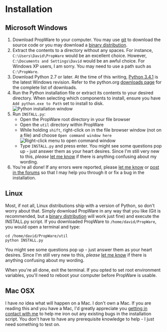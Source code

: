 Installation
============

Microsoft Windows
-----------------
1. Download PropWare to your computer. You may use [git](http://msysgit.github.io/) to download the source code or 
   you may download a [binary distribution](http://david.zemon.name/downloads/PropWare_Binaries/PropWare_current.zip).
2. Extract the contents to a directory without any spaces. For instance, `C:\Users\David\PropWare` would be an excellent
   choice. However, `C:\Documents and Settings\David` would be an awful choice. For Windows XP users, I am sorry. You
   may need to use a path such as `C:\PropWare`.
3. Download Python 2.7 or later. At the time of this writing,
   [Python 3.4.1](https://www.python.org/ftp/python/3.4.1/python-3.4.1.msi) is the latest Windows revision. Refer to the
   python.org [downloads page](https://www.python.org/downloads/windows/) for the complete list of downloads.
4. Run the Python installation file or extract its contents to your desired directory. When selecting which components
   to install, ensure you have `Add python.exe to Path` set to install to disk.
   ![Python installation window](python_install.png)
5. Run `INSTALL.py`:
   * Open the PropWare root directory in your file browser
   * Open the `util` directory within PropWare
   * While holding `shift`, right-click on in the file browser window (not on a file) and choose `Open command window
    here`
    ![Right-click menu to open command window](open_cmd_window.png)
   * Type `INSTALL.py` and press enter. You might see some questions pop up - just answer them as your heart desires. 
     Since I'm still very new to this, _please_ [let me know](mailto:david@zemon.name) if there is anything confusing
     about my wording.
6. You're all done! If any errors were reported, please [let me know](mailto:david@zemon.name) or 
   [post in the forums](http://forums.parallax.com/showthread.php/157005-FYI-PropWare-Complete-build-system-and-library-for-PropGCC)
   so that I may help you through it or fix a bug in the installation.

Linux
-----
Most, if not all, Linux distributions ship with a version of Python, so don't worry about that. Simply download PropWare
in any way that you like (Git is recommended, but a 
[binary distribution](http://david.zemon.name/downloads/PropWare_Binaries/) will work just fine) and execute the
INSTALL.py script. If you downloaded PropWare to `/home/david/PropWare`, you would open a terminal and type:

    cd /home/david/PropWare/util
    python INSTALL.py

You might see some questions pop up - just answer them as your heart desires. Since I'm still very new to this, _please_
[let me know](mailto:david@zemon.name) if there is anything confusing about my wording.

When you're all done, exit the terminal. If you opted to set root environment variables, you'll need to reboot your 
computer before PropWare is usable.

Mac OSX
-------
I have _no_ idea what will happen on a Mac. I don't own a Mac. If you are reading this and you have a Mac, I'd greatly
appreciate you [getting in contact with me](mailto:david@zemon.name) to help me iron out any existing bugs in the 
installation script. You don't have to have any prerequisite knowledge to help - I just need something to test on.
